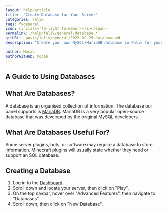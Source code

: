 ```yaml
---
layout: help/article
title:  "Create Database for Your Server"
categories: Falix
tags: fxgeneral
icon: <i class='fa-light fa-memo'></i></span>
permalink: /help/falix/general/database.*
gitURL: _posts/falix/general/2023-09-29-database.md
description: "Create your own MySQL/MariaDB database in Falix for your Server"

author: Mocab
authorGitHub: mocab
---
```


## A Guide to Using Databases

## What Are Databases?

A database is an organised collection of information.
The database our panel supports is [MariaDB](https://mariadb.org).
MariaDB is a very popular open-source database that was developed by the original MySQL developers.

## What Are Databases Useful For?

Some server plugins, bots, or software may require a database to store information. Minecraft plugins will usually state whether they need or support an SQL database.

## Creating a Database

1. Log in to the [Dashboard](https://client.falixnodes.net/).
2. Scroll down and locate your server, then click on "Play".
3. On the top navbar, hover over "Advanced Features", then navigate to "Databases".
4. Scroll down, then click on "New Database".
